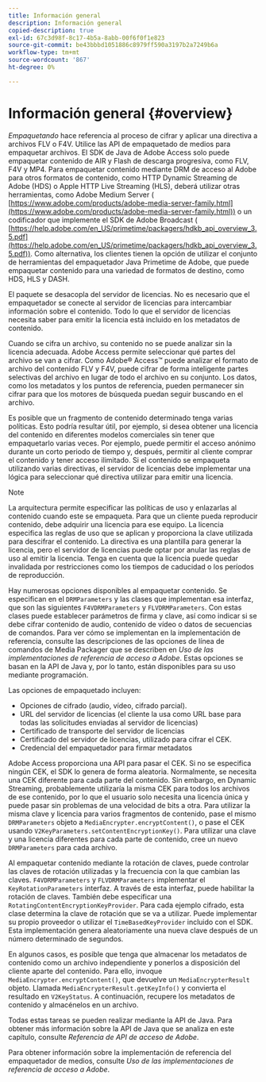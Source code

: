 ```yaml
---
title: Información general
description: Información general
copied-description: true
exl-id: 67c3d98f-8c17-4b5a-8abb-00f6f0f1e823
source-git-commit: be43bbbd1051886c8979ff590a3197b2a7249b6a
workflow-type: tm+mt
source-wordcount: '867'
ht-degree: 0%

---
```


# Información general {#overview}

*Empaquetando* hace referencia al proceso de cifrar y aplicar una directiva a archivos FLV o F4V. Utilice las API de empaquetado de medios para empaquetar archivos. El SDK de Java de Adobe Access solo puede empaquetar contenido de AIR y Flash de descarga progresiva, como FLV, F4V y MP4. Para empaquetar contenido mediante DRM de acceso al Adobe para otros formatos de contenido, como HTTP Dynamic Streaming de Adobe (HDS) o Apple HTTP Live Streaming (HLS), deberá utilizar otras herramientas, como Adobe Medium Server ( [https://www.adobe.com/products/adobe-media-server-family.html](https://www.adobe.com/products/adobe-media-server-family.html)) o un codificador que implemente el SDK de Adobe Broadcast ( [https://help.adobe.com/en_US/primetime/packagers/hdkb_api_overview_3.5.pdf](https://help.adobe.com/en_US/primetime/packagers/hdkb_api_overview_3.5.pdf)). Como alternativa, los clientes tienen la opción de utilizar el conjunto de herramientas del empaquetador Java Primetime de Adobe, que puede empaquetar contenido para una variedad de formatos de destino, como HDS, HLS y DASH.

El paquete se desacopla del servidor de licencias. No es necesario que el empaquetador se conecte al servidor de licencias para intercambiar información sobre el contenido. Todo lo que el servidor de licencias necesita saber para emitir la licencia está incluido en los metadatos de contenido.

Cuando se cifra un archivo, su contenido no se puede analizar sin la licencia adecuada. Adobe Access permite seleccionar qué partes del archivo se van a cifrar. Como Adobe® Access™ puede analizar el formato de archivo del contenido FLV y F4V, puede cifrar de forma inteligente partes selectivas del archivo en lugar de todo el archivo en su conjunto. Los datos, como los metadatos y los puntos de referencia, pueden permanecer sin cifrar para que los motores de búsqueda puedan seguir buscando en el archivo.

Es posible que un fragmento de contenido determinado tenga varias políticas. Esto podría resultar útil, por ejemplo, si desea obtener una licencia del contenido en diferentes modelos comerciales sin tener que empaquetarlo varias veces. Por ejemplo, puede permitir el acceso anónimo durante un corto periodo de tiempo y, después, permitir al cliente comprar el contenido y tener acceso ilimitado. Si el contenido se empaqueta utilizando varias directivas, el servidor de licencias debe implementar una lógica para seleccionar qué directiva utilizar para emitir una licencia.

>[!NOTE]
>
>La arquitectura permite especificar las políticas de uso y enlazarlas al contenido cuando este se empaqueta. Para que un cliente pueda reproducir contenido, debe adquirir una licencia para ese equipo. La licencia especifica las reglas de uso que se aplican y proporciona la clave utilizada para descifrar el contenido. La directiva es una plantilla para generar la licencia, pero el servidor de licencias puede optar por anular las reglas de uso al emitir la licencia. Tenga en cuenta que la licencia puede quedar invalidada por restricciones como los tiempos de caducidad o los períodos de reproducción.

Hay numerosas opciones disponibles al empaquetar contenido. Se especifican en el `DRMParameters` y las clases que implementan esa interfaz, que son las siguientes `F4VDRMParameters` y `FLVDRMParameters`. Con estas clases puede establecer parámetros de firma y clave, así como indicar si se debe cifrar contenido de audio, contenido de vídeo o datos de secuencias de comandos. Para ver cómo se implementan en la implementación de referencia, consulte las descripciones de las opciones de línea de comandos de Media Packager que se describen en *Uso de las implementaciones de referencia de acceso a Adobe*. Estas opciones se basan en la API de Java y, por lo tanto, están disponibles para su uso mediante programación.

Las opciones de empaquetado incluyen:

* Opciones de cifrado (audio, vídeo, cifrado parcial).
* URL del servidor de licencias (el cliente la usa como URL base para todas las solicitudes enviadas al servidor de licencias)
* Certificado de transporte del servidor de licencias
* Certificado del servidor de licencias, utilizado para cifrar el CEK.
* Credencial del empaquetador para firmar metadatos

Adobe Access proporciona una API para pasar el CEK. Si no se especifica ningún CEK, el SDK lo genera de forma aleatoria. Normalmente, se necesita una CEK diferente para cada parte del contenido. Sin embargo, en Dynamic Streaming, probablemente utilizaría la misma CEK para todos los archivos de ese contenido, por lo que el usuario solo necesita una licencia única y puede pasar sin problemas de una velocidad de bits a otra. Para utilizar la misma clave y licencia para varios fragmentos de contenido, pase el mismo `DRMParameters` objeto a `MediaEncrypter.encryptContent()`, o pase el CEK usando `V2KeyParameters.setContentEncryptionKey()`. Para utilizar una clave y una licencia diferentes para cada parte de contenido, cree un nuevo `DRMParameters` para cada archivo.

Al empaquetar contenido mediante la rotación de claves, puede controlar las claves de rotación utilizadas y la frecuencia con la que cambian las claves. `F4VDRMParameters` y `FLVDRMParameters` implementar el `KeyRotationParameters` interfaz. A través de esta interfaz, puede habilitar la rotación de claves. También debe especificar una `RotatingContentEncryptionKeyProvider`. Para cada ejemplo cifrado, esta clase determina la clave de rotación que se va a utilizar. Puede implementar su propio proveedor o utilizar el `TimeBasedKeyProvider` incluido con el SDK. Esta implementación genera aleatoriamente una nueva clave después de un número determinado de segundos.

En algunos casos, es posible que tenga que almacenar los metadatos de contenido como un archivo independiente y ponerlos a disposición del cliente aparte del contenido. Para ello, invoque `MediaEncrypter.encryptContent()`, que devuelve un `MediaEncrypterResult` objeto. Llamada `MediaEncrypterResult.getKeyInfo()` y convierta el resultado en `V2KeyStatus`. A continuación, recupere los metadatos de contenido y almacénelos en un archivo.

Todas estas tareas se pueden realizar mediante la API de Java. Para obtener más información sobre la API de Java que se analiza en este capítulo, consulte *Referencia de API de acceso de Adobe*.

Para obtener información sobre la implementación de referencia del empaquetador de medios, consulte *Uso de las implementaciones de referencia de acceso a Adobe*.
